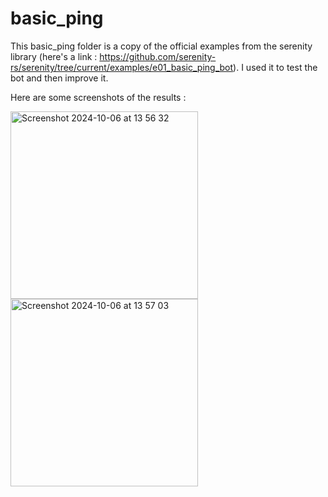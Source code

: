 # basic_ping
This basic_ping folder is a copy of the official examples from the serenity library (here's a link : https://github.com/serenity-rs/serenity/tree/current/examples/e01_basic_ping_bot). I used it to test the bot and then improve it.

Here are some screenshots of the results :

<img width="300" alt="Screenshot 2024-10-06 at 13 56 32" src="https://github.com/user-attachments/assets/9556aa3c-022b-40ff-9c92-9208eb17b5b7">
<img width="300" alt="Screenshot 2024-10-06 at 13 57 03" src="https://github.com/user-attachments/assets/57e45beb-d96e-491f-941a-14cacfa5f453">


